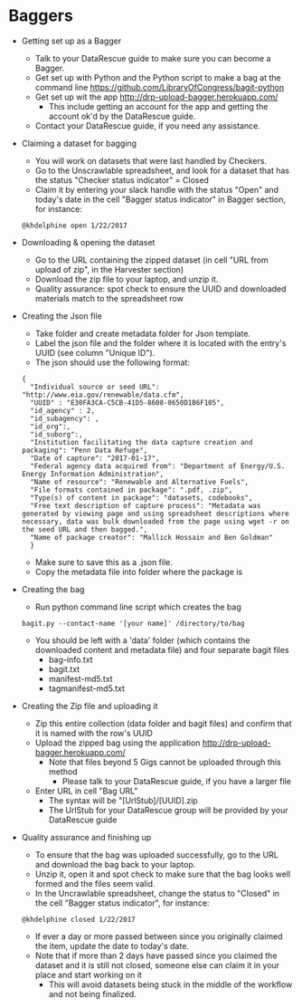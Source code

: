 # Baggers

- Getting set up as a Bagger
  - Talk to your DataRescue guide to make sure you can become a Bagger.
  - Get set up with Python and the Python script to make a bag at the command line https://github.com/LibraryOfCongress/bagit-python
  - Get set up wit the app http://drp-upload-bagger.herokuapp.com/
    - This include getting an account for the app and getting the account ok'd by the DataRescue guide.
  - Contact your DataRescue guide, if you need any assistance.

- Claiming a dataset for bagging 
  - You will work on datasets that were last handled by Checkers. 
  - Go to the Unscrawlable spreadsheet, and look for a dataset that has the status "Checker status indicator" = Closed
  - Claim it by entering your slack handle with the status "Open" and today's date in the cell "Bagger status indicator" in Bagger section, for instance: 
  ```
  @khdelphine open 1/22/2017
  ```
  
- Downloading & opening the dataset
  - Go to the URL containing the zipped dataset (in cell "URL from upload of zip", in the Harvester section) 
  - Download the zip file to your laptop, and unzip it.
  - Quality assurance: spot check to ensure the UUID and downloaded materials match to the spreadsheet row
  
- Creating the Json file
  - Take folder and create metadata folder for Json template.
  - Label the json file and the folder where it is located with the entry's UUID (see column "Unique ID").
  - The json should use the following format:

  ```
  {
    "Individual source or seed URL": "http://www.eia.gov/renewable/data.cfm",
    "UUID" : "E30FA3CA-C5CB-41D5-8608-0650D1B6F105",
    "id_agency" : 2,
    "id_subagency": ,
    "id_org":,
    "id_suborg":,
    "Institution facilitating the data capture creation and packaging": "Penn Data Refuge",
    "Date of capture": "2017-01-17",
    "Federal agency data acquired from": "Department of Energy/U.S. Energy Information Administration",
    "Name of resource": "Renewable and Alternative Fuels",
    "File formats contained in package": ".pdf, .zip",
    "Type(s) of content in package": "datasets, codebooks",
    "Free text description of capture process": "Metadata was generated by viewing page and using spreadsheet descriptions where necessary, data was bulk downloaded from the page using wget -r on the seed URL and then bagged.",
    "Name of package creator": "Mallick Hossain and Ben Goldman"
    }
  ```
  - Make sure to save this as a .json file.
  - Copy the metadata file into folder where the package is

- Creating the bag
  - Run python command line script which creates the bag

  ```
  bagit.py --contact-name '[your name]' /directory/to/bag
  ```

  - You should be left with a 'data' folder (which contains the downloaded content and metadata file) and four separate bagit files
    - bag-info.txt
    - bagit.txt
    - manifest-md5.txt
    - tagmanifest-md5.txt

- Creating the Zip file and uploading it 
  - Zip this entire collection (data folder and bagit files) and confirm that it is named with the row's UUID
  - Upload the zipped bag using the application http://drp-upload-bagger.herokuapp.com/
    - Note that files beyond 5 Gigs cannot be uploaded through this method
      - Please talk to your DataRescue guide, if you have a larger file
  - Enter URL in cell "Bag URL"
      - The syntax will be "[UrlStub]/[UUID].zip
      - The UrlStub for your DataRescue group will be provided by your DataRescue guide
    
- Quality assurance and finishing up
  - To ensure that the bag was uploaded successfully, go to the URL and download the bag back to your laptop. 
  - Unzip it, open it and spot check to make sure that the bag looks well formed and the files seem valid.
  - In the Uncrawlable spreadsheet, change the status to "Closed" in the cell "Bagger status indicator", for instance: 
  ```
  @khdelphine closed 1/22/2017
  ```
    - If ever a day or more passed between since you originally claimed the item, update the date to today's date. 
    - Note that if more than 2 days have passed since you claimed the dataset and it is still not closed, someone else can claim it in your place and start working on it
      - This will avoid datasets being stuck in the middle of the workflow and not being finalized.
    
